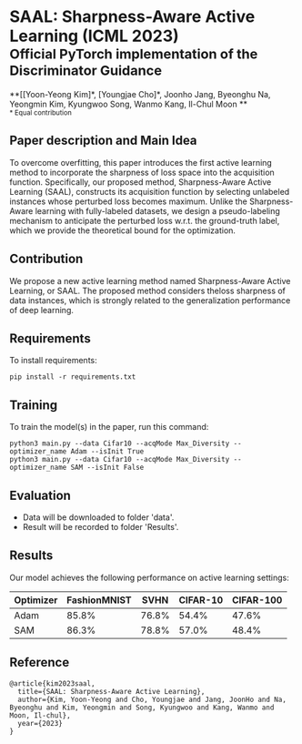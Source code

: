 # SAAL: Sharpness-Aware Active Learning (ICML 2023) <br><sub>Official PyTorch implementation of the Discriminator Guidance </sub>
**[[Yoon-Yeong Kim]\*, [Youngjae Cho]\*, Joonho Jang, Byeonghu Na, Yeongmin Kim, Kyungwoo Song, Wanmo Kang, Il-Chul Moon **   
<sup> * Equal contribution </sup> <br>




## Paper description and Main Idea

To overcome overfitting, this paper introduces the first active learning method to incorporate the sharpness of loss space into the acquisition function. Specifically, our proposed method, Sharpness-Aware Active Learning (SAAL), constructs its acquisition function by selecting unlabeled instances whose perturbed loss becomes maximum. Unlike the Sharpness-Aware learning with fully-labeled datasets, we design a pseudo-labeling mechanism to anticipate the perturbed loss w.r.t. the ground-truth label, which we provide the theoretical bound for the optimization. 


## Contribution

We propose a new active learning method named Sharpness-Aware Active Learning, or SAAL. The proposed method considers theloss sharpness of data instances, which is strongly related to the generalization performance of deep learning.


## Requirements

To install requirements:

```setup
pip install -r requirements.txt
```



## Training

To train the model(s) in the paper, run this command:

```train
python3 main.py --data Cifar10 --acqMode Max_Diversity --optimizer_name Adam --isInit True
python3 main.py --data Cifar10 --acqMode Max_Diversity --optimizer_name SAM --isInit False
```

## Evaluation

- Data will be downloaded to folder 'data'.
- Result will be recorded to folder 'Results'.

## Results

Our model achieves the following performance on active learning settings:

| Optimizer  | FashionMNIST  |      SVHN     |    CIFAR-10   |   CIFAR-100   |
| ----------- |-------------- | ------------- | ------------- | ------------- |
|    Adam     |     85.8%    |     76.8%    |     54.4%    |     47.6%    |
|    SAM     |     86.3%    |     78.8%    |     57.0%    |     48.4%    |




 


## Reference
```
@article{kim2023saal,
  title={SAAL: Sharpness-Aware Active Learning},
  author={Kim, Yoon-Yeong and Cho, Youngjae and Jang, JoonHo and Na, Byeonghu and Kim, Yeongmin and Song, Kyungwoo and Kang, Wanmo and Moon, Il-chul},
  year={2023}
}
```
